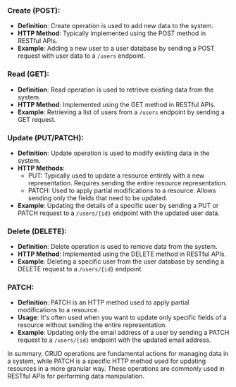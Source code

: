### Create (POST):
- **Definition**: Create operation is used to add new data to the system.
- **HTTP Method**: Typically implemented using the POST method in RESTful APIs.
- **Example**: Adding a new user to a user database by sending a POST request with user data to a `/users` endpoint.

### Read (GET):
- **Definition**: Read operation is used to retrieve existing data from the system.
- **HTTP Method**: Implemented using the GET method in RESTful APIs.
- **Example**: Retrieving a list of users from a `/users` endpoint by sending a GET request.

### Update (PUT/PATCH):
- **Definition**: Update operation is used to modify existing data in the system.
- **HTTP Methods**: 
  - PUT: Typically used to update a resource entirely with a new representation. Requires sending the entire resource representation.
  - PATCH: Used to apply partial modifications to a resource. Allows sending only the fields that need to be updated.
- **Example**: Updating the details of a specific user by sending a PUT or PATCH request to a `/users/{id}` endpoint with the updated user data.

### Delete (DELETE):
- **Definition**: Delete operation is used to remove data from the system.
- **HTTP Method**: Implemented using the DELETE method in RESTful APIs.
- **Example**: Deleting a specific user from the user database by sending a DELETE request to a `/users/{id}` endpoint.

### PATCH:
- **Definition**: PATCH is an HTTP method used to apply partial modifications to a resource.
- **Usage**: It's often used when you want to update only specific fields of a resource without sending the entire representation.
- **Example**: Updating only the email address of a user by sending a PATCH request to a `/users/{id}` endpoint with the updated email address.

In summary, CRUD operations are fundamental actions for managing data in a system, while PATCH is a specific HTTP method used for updating resources in a more granular way. These operations are commonly used in RESTful APIs for performing data manipulation.
